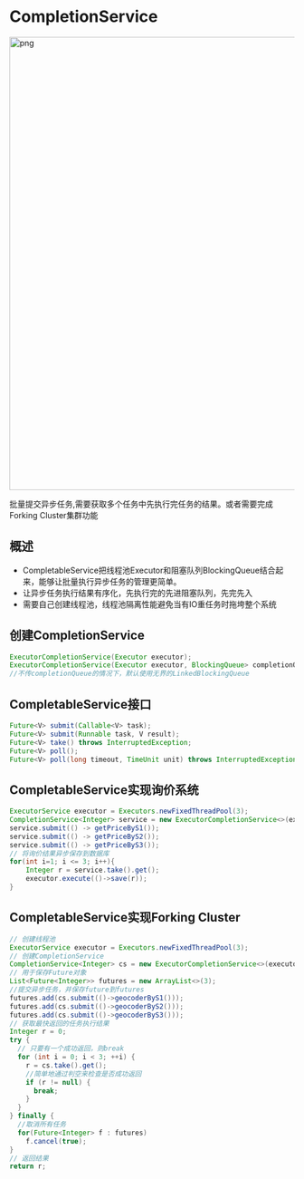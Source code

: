 # CompletionService
<img width="800" src="https://boonlean15.github.io/cheneyBlog/images/javaconcurrent/part2/completableService/1.png" alt="png"> 

批量提交异步任务,需要获取多个任务中先执行完任务的结果。或者需要完成Forking Cluster集群功能
## 概述
- CompletableService把线程池Executor和阻塞队列BlockingQueue结合起来，能够让批量执行异步任务的管理更简单。
- 让异步任务执行结果有序化，先执行完的先进阻塞队列，先完先入
- 需要自己创建线程池，线程池隔离性能避免当有IO重任务时拖垮整个系统

## 创建CompletionService
```java
ExecutorCompletionService(Executor executor);
ExecutorCompletionService(Executor executor, BlockingQueue> completionQueue);
//不传completionQueue的情况下，默认使用无界的LinkedBlockingQueue
```

## CompletableService接口
```java
Future<V> submit(Callable<V> task);
Future<V> submit(Runnable task, V result);
Future<V> take() throws InterruptedException;
Future<V> poll();
Future<V> poll(long timeout, TimeUnit unit) throws InterruptedException;
```

## CompletableService实现询价系统
```java
ExecutorService executor = Executors.newFixedThreadPool(3);
CompletionService<Integer> service = new ExecutorCompletionService<>(executor);
service.submit(() -> getPriceByS1());
service.submit(() -> getPriceByS2());
service.submit(() -> getPriceByS3());
// 将询价结果异步保存到数据库
for(int i=1; i <= 3; i++){
    Integer r = service.take().get();
    executor.execute(()->save(r));
}
```

## CompletableService实现Forking Cluster
```java
// 创建线程池
ExecutorService executor = Executors.newFixedThreadPool(3);
// 创建CompletionService
CompletionService<Integer> cs = new ExecutorCompletionService<>(executor);
// 用于保存Future对象
List<Future<Integer>> futures = new ArrayList<>(3);
//提交异步任务，并保存future到futures 
futures.add(cs.submit(()->geocoderByS1()));
futures.add(cs.submit(()->geocoderByS2()));
futures.add(cs.submit(()->geocoderByS3()));
// 获取最快返回的任务执行结果
Integer r = 0;
try {
  // 只要有一个成功返回，则break
  for (int i = 0; i < 3; ++i) {
    r = cs.take().get();
    //简单地通过判空来检查是否成功返回
    if (r != null) {
      break;
    }
  }
} finally {
  //取消所有任务
  for(Future<Integer> f : futures)
    f.cancel(true);
}
// 返回结果
return r;
```